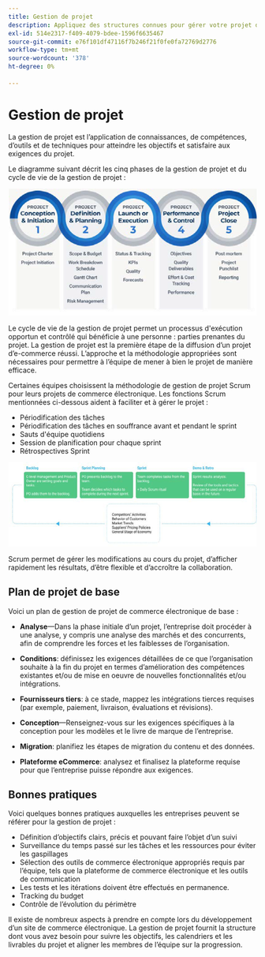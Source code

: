 ```yaml
---
title: Gestion de projet
description: Appliquez des structures connues pour gérer votre projet de commerce électronique.
exl-id: 514e2317-f409-4079-bdee-1596f6635467
source-git-commit: e76f101df47116f7b246f21f0fe0fa72769d2776
workflow-type: tm+mt
source-wordcount: '378'
ht-degree: 0%

---
```


# Gestion de projet

La gestion de projet est l’application de connaissances, de compétences, d’outils et de techniques pour atteindre les objectifs et satisfaire aux exigences du projet.

Le diagramme suivant décrit les cinq phases de la gestion de projet et du cycle de vie de la gestion de projet :

![Diagramme de cycle de vie de la gestion de projet](../../assets/playbooks/project-management-lifecycle.png)

Le cycle de vie de la gestion de projet permet un processus d&#39;exécution opportun et contrôlé qui bénéficie à une personne : parties prenantes du projet. La gestion de projet est la première étape de la diffusion d’un projet d’e-commerce réussi. L’approche et la méthodologie appropriées sont nécessaires pour permettre à l’équipe de mener à bien le projet de manière efficace.


Certaines équipes choisissent la méthodologie de gestion de projet Scrum pour leurs projets de commerce électronique. Les fonctions Scrum mentionnées ci-dessous aident à faciliter et à gérer le projet :

- Périodification des tâches
- Périodification des tâches en souffrance avant et pendant le sprint
- Sauts d&#39;équipe quotidiens
- Session de planification pour chaque sprint
- Rétrospectives Sprint

![Diagramme de cycle de vie agile](../../assets/playbooks/scrum-lifecycle.png)

Scrum permet de gérer les modifications au cours du projet, d’afficher rapidement les résultats, d’être flexible et d’accroître la collaboration.

## Plan de projet de base

Voici un plan de gestion de projet de commerce électronique de base :

- **Analyse**—Dans la phase initiale d’un projet, l’entreprise doit procéder à une analyse, y compris une analyse des marchés et des concurrents, afin de comprendre les forces et les faiblesses de l’organisation.

- **Conditions**: définissez les exigences détaillées de ce que l’organisation souhaite à la fin du projet en termes d’amélioration des compétences existantes et/ou de mise en oeuvre de nouvelles fonctionnalités et/ou intégrations.

- **Fournisseurs tiers**: à ce stade, mappez les intégrations tierces requises (par exemple, paiement, livraison, évaluations et révisions).

- **Conception**—Renseignez-vous sur les exigences spécifiques à la conception pour les modèles et le livre de marque de l’entreprise.

- **Migration**: planifiez les étapes de migration du contenu et des données.

- **Plateforme eCommerce**: analysez et finalisez la plateforme requise pour que l’entreprise puisse répondre aux exigences.

## Bonnes pratiques

Voici quelques bonnes pratiques auxquelles les entreprises peuvent se référer pour la gestion de projet :

- Définition d’objectifs clairs, précis et pouvant faire l’objet d’un suivi
- Surveillance du temps passé sur les tâches et les ressources pour éviter les gaspillages
- Sélection des outils de commerce électronique appropriés requis par l’équipe, tels que la plateforme de commerce électronique et les outils de communication
- Les tests et les itérations doivent être effectués en permanence.
- Tracking du budget
- Contrôle de l’évolution du périmètre

Il existe de nombreux aspects à prendre en compte lors du développement d’un site de commerce électronique. La gestion de projet fournit la structure dont vous avez besoin pour suivre les objectifs, les calendriers et les livrables du projet et aligner les membres de l’équipe sur la progression.
